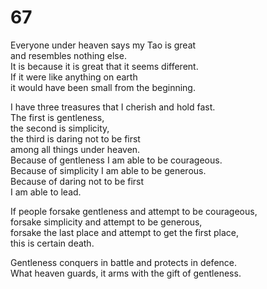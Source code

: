 # 67

Everyone under heaven says my Tao is great<br/>
and resembles nothing else.<br/>
It is because it is great that it seems different.<br/>
If it were like anything on earth<br/>
it would have been small from the beginning.<br/>

I have three treasures that I cherish and hold fast.<br/>
The first is gentleness,<br/>
the second is simplicity,<br/>
the third is daring not to be first<br/>
among all things under heaven.<br/>
Because of gentleness I am able to be courageous.<br/>
Because of simplicity I am able to be generous.<br/>
Because of daring not to be first<br/>
I am able to lead.<br/>

If people forsake gentleness and attempt to be courageous,<br/>
forsake simplicity and attempt to be generous,<br/>
forsake the last place and attempt to get the first place,<br/>
this is certain death.<br/>

Gentleness conquers in battle and protects in defence.<br/>
What heaven guards, it arms with the gift of gentleness.<br/>
